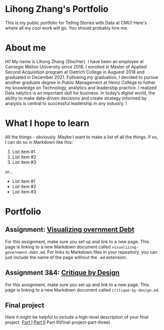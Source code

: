 
# Lihong Zhang's Portfolio
This is my public portfolio for Telling Stories with Data at CMU!  Here's where all my cool work will go.  You should probably hire me. 

# About me
Hi!  My name is Lihong Zhang (She/Her). I have been an employee at Carnegie Mellon University since 2018. I enrolled in Master of Applied Second Acquisition program at Dietrich College in Auguest 2018 and graduated in December 2021. Following my graduation, I decided to pursue another graduate degree in Public Management at Heinz College to futher my knowledge on Technology, analytics and leadership practice.  I realized Data nalytics is an important skill for business. In today’s digital world, the ability to make data-driven decisions and create strategy informed by analysis is central to successful leadership in any industry. I 

# What I hope to learn
All the things - obviously. Maybe I want to make a list of all the things.  If so, I can do so in Markdown like this: 

1. List item #1
2. List item #2
3. List item #3

or...

- List item #1
- List item #2
- List item #3

# Portfolio



## Assignment: [Visualizing overnment Debt](visualizing-government-debt)
For this assignment, make sure you set up and link to a new page.  This page is linking to a new Markdown document called `visualizing-government-debt.md`.  For links to Markdown files in your repository, you can just include the name of the page without the `.md` extension. 

## Assignment 3&4: [Critique by Design](critique-by-design)
For this assignment, make sure you set up and link to a new page.  This page is linking to a new Markdown document called `critique-by-design.md`.  

## Final project
Here it might be helpful to include a high-level description of your final project. 
[Part I](final-project-part-one)
[Part II](final-project-part-two)
Part III(final-project-part-three)

